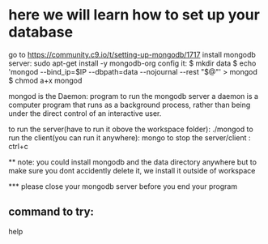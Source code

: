 # here we will learn how to set up your database 
go to https://community.c9.io/t/setting-up-mongodb/1717 
install mongodb server:
sudo apt-get install -y mongodb-org
config it:
$ mkdir data
$ echo 'mongod --bind_ip=$IP --dbpath=data --nojournal --rest "$@"' > mongod
$ chmod a+x mongod

mongod is the Daemon: program to run the mongodb server 
a daemon is a computer program that runs as a background process, 
rather than being under the direct control of an interactive user. 

to run the server(have to run it obove the workspace folder): ./mongod
to run the client(you can run it anywhere): mongo 
to stop the server/client : ctrl+c 

** note: you could install mongodb and the data directory anywhere 
but to make sure you dont accidently delete it, we install it outside of workspace 

*** please close your mongodb server before you end your program 

## command to try:
help 